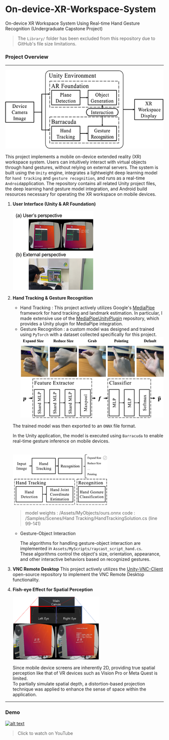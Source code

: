# On-device-XR-Workspace-System
On-device XR Workspace System Using Real-time Hand Gesture Recognition (Undergraduate Capstone Project)
> The `Library/` folder has been excluded from this repository due to GitHub's file size limitations.

### Project Overview
___

<img src="./src/fig2.png" height=250/>

This project implements a mobile on-device extended reality (XR) workspace system.
Users can intuitively interact with virtual objects through hand gestures, without relying on external servers.
The system is built using the `Unity` engine, integrates a lightweight deep learning model for `hand tracking` and `gesture recognition`, and runs as a real-time `Android`application.
The repository contains all related Unity project files, the deep learning hand gesture model integration, and Android build resources necessary for operating the XR workspace on mobile devices.

1. **User Interface (Unity & AR Foundation)**

   <img src="./src/fig1.png" height=250/>

2. **Hand Tracking & Gesture Recognition**
    
    - Hand Tracking : This project actively utilizes Google's [MediaPipe](https://ai.google.dev/edge/mediapipe/solutions/guide?hl=ko) framework for hand tracking and landmark estimation.
    In particular, I made extensive use of the [MediaPipeUnityPlugin](https://github.com/homuler/MediaPipeUnityPlugin) repository, which provides a Unity plugin for MediaPipe integration.
    - Gesture Recognition : a custom model was designed and trained using `PyTorch` with a dataset collected specifically for this project.
        <img src="./src/fig6.png" width=500>
        <img src="./src/fig5.png" width=500>

    The trained model was then exported to an `ONNX` file format.

    In the Unity application, the model is executed using `Barracuda` to enable real-time gesture inference on mobile devices.

    <img src="./src/fig3.png" height=160 style="margin-top:20px;"/>

    > model weights : /Assets/MyObjects/ours.onnx
    > code : /Samples/Scenes/Hand Tracking/HandTrackingSolution.cs (line 99-141)

    - Gesture-Object Interaction

        The algorithms for handling gesture-object interaction are implemented in `Assets/MyScripts/raycast_script_hand.cs`.  
        These algorithms control the object's size, orientation, appearance, and other interactive behaviors based on recognized gestures.
3. **VNC Remote Desktop**
    This project actively utilizes the [Unity-VNC-Client](https://github.com/cfloutier/Unity-VNC-Client) open-source repository to implement the VNC Remote Desktop functionality.

4. **Fish-eye Effect for Spatial Perception**
    
    <img src="./src/fig4.png" height=200  style="margin-left: 0px;"/>

    Since mobile device screens are inherently 2D, providing true spatial perception like that of VR devices such as Vision Pro or Meta Quest is limited.  
    To partially simulate spatial depth, a distortion-based projection technique was applied to enhance the sense of space within the application.

---
### Demo

[![alt text](demo.gif)](https://www.youtube.com/watch?v=HIL7bhvVAHo)
> Click to watch on YouTube